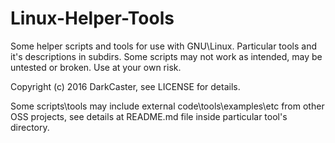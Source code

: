# Linux-Helper-Tools
Some helper scripts and tools for use with GNU\Linux.
Particular tools and it's descriptions in subdirs.
Some scripts may not work as intended, may be untested or broken.
Use at your own risk.

Copyright (c) 2016 DarkCaster, see LICENSE for details.

Some scripts\tools may include external code\tools\examples\etc from other OSS projects, see details at README.md file inside particular tool's directory.

